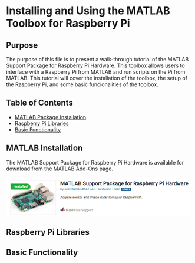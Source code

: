 # Installing and Using the MATLAB Toolbox for Raspberry Pi
## Purpose
The purpose of this file is to present a walk-through tutorial of the MATLAB Support Package for Raspberry Pi Hardware. This toolbox allows users to interface with a Raspberry Pi from MATLAB and run scripts on the Pi from MATLAB. This tutorial will cover the installation of the toolbox, the setup of the Raspberry Pi, and some basic funcionalities of the toolbox.

## Table of Contents
- [MATLAB Package Installation](#MATLAB-Installation)
- [Raspberry Pi Libraries](#Raspberry-Pi-Libraries)
- [Basic Functionality](#Basic-Functionality)

## MATLAB Installation
The MATLAB Support Package for Raspberry Pi Hardware is available for download from the MATLAB Add-Ons page.

<img src="media/rpi_support_package.png" alt="Toolbox Download Page" width='500'>

## Raspberry Pi Libraries



## Basic Functionality